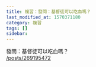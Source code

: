 ```yaml
---
title: 複習：發問：基督徒可以吃血嗎？
last_modified_at: 1570371180
category: 複習
tags: []
sidebar: 
---
```


<p>發問：基督徒可以吃血嗎？<br/>
<a href="/posts/269195472" target="_blank">/posts/269195472</a></p>
<p> </p>
